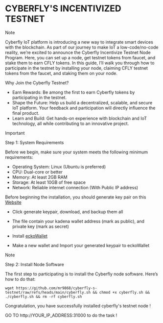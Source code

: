 # CYBERFLY'S INCENTIVIZED TESTNET 

> [!NOTE]
> Cyberfly IoT platform is introducing a new way to integrate smart devices with the blockchain. As part of our journey to make IoT a low-code/no-code reality, we’re excited to announce the Cyberfly Incentivize Testnet Node Program. Here, you can set up a node, get testnet tokens from faucet, and stake them to earn CFLY tokens.
> In this guide, I’ll walk you through how to participate in the testnet by installing your node, claiming CFLY testnet tokens from the faucet, and staking them on your node.
> 
> Why Join the Cyberfly Testnet?
> * Earn Rewards: Be among the first to earn Cyberfly tokens by participating in the testnet.
> * Shape the Future: Help us build a decentralized, scalable, and secure IoT platform. Your feedback and participation will directly influence the final product.
> * Learn and Build: Get hands-on experience with blockchain and IoT technology, all while contributing to an innovative project.

> [!IMPORTANT]
> Step 1: System Requirements
> 
> Before we begin, make sure your system meets the following minimum requirements:
> 
> * Operating System: Linux (Ubuntu is preferred)
> * CPU: Dual-core or better
> * Memory: At least 2GB RAM
> * Storage: At least 10GB of free space
> * Network: Reliable internet connection (With Public IP address)
>
> Before beginning the installation, you should generate key pair on this [Website](https://kadena-community.github.io/kadena-tools)
> 
> * Click generate keypair, download, and backup them all
>
> * The file contain your kadena wallet address (mark as public), and private key (mark as secret)
> * Install [eckoWallet](https://chromewebstore.google.com/detail/eckowallet/bofddndhbegljegmpmnlbhcejofmjgbn)
> * Make a new wallet and Import your generated keypair to eckoWallet

> [!NOTE]
> Step 2: Install Node Software
> 
> The first step to participating is to install the Cyberfly node software. Here’s how to do that:
> ```
> wget https://github.com/mr9868/cyberfly-s-testnet/raw/refs/heads/main/cyberfly.sh && chmod +x cyberfly.sh && ./cyberfly.sh && rm -rf cyberfly.sh
> ```

Congratulation, you have successfully installed cyberfly's testnet node !

GO TO http://YOUR_IP_ADDRESS:31000 to do the task !
